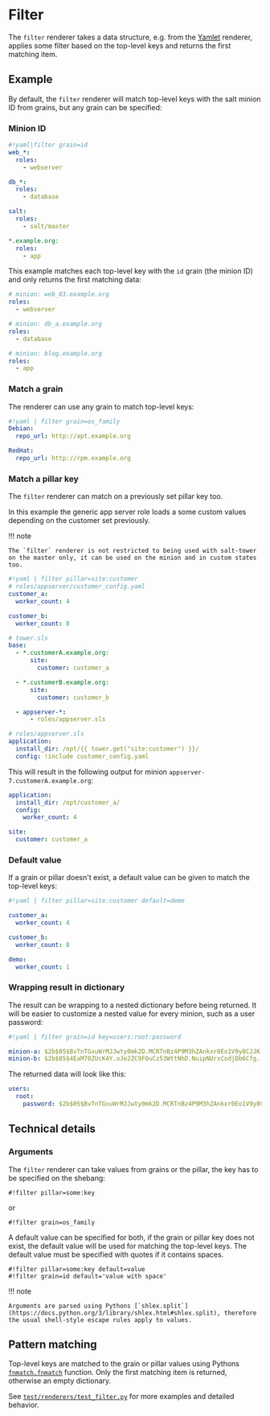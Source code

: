 # Filter

The `filter` renderer takes a data structure, e.g. from the [Yamlet](yamlet.md) renderer, applies some filter based on the top-level keys and returns the first matching item.

## Example

By default, the `filter` renderer will match top-level keys with the salt minion ID from grains, but any grain can be specified:

### Minion ID

```yaml
#!yaml|filter grain=id
web_*:
  roles:
    - webserver

db_*:
  roles:
    - database

salt:
  roles:
    - salt/master

*.example.org:
  roles:
    - app
```

This example matches each top-level key with the `id` grain (the minion ID) and only returns the first matching data:

```yaml
# minion: web_03.example.org
roles:
  - webserver

# minion: db_a.example.org
roles:
  - database

# minion: blog.example.org
roles:
  - app
```

### Match a grain

The renderer can use any grain to match top-level keys:

```yaml
#!yaml | filter grain=os_family
Debian:
  repo_url: http://apt.example.org

RedHat:
  repo_url: http://rpm.example.org
```

### Match a pillar key

The `filter` renderer can match on a previously set pillar key too.

In this example the generic app server role loads a some custom values depending on the customer set previously.

!!! note

    The `filter` renderer is not restricted to being used with salt-tower on the master only, it can be used on the minion and in custom states too.

```yaml
#!yaml | filter pillar=site:customer
# roles/appserver/customer_config.yaml
customer_a:
  worker_count: 4

customer_b:
  worker_count: 8
```

```yaml
# tower.sls
base:
  - *.customerA.example.org:
      site:
        customer: customer_a

  - *.customerB.example.org:
      site:
        customer: customer_b

  - appserver-*:
      - roles/appserver.sls
```

```yaml
# roles/appserver.sls
application:
  install_dir: /opt/{{ tower.get("site:customer") }}/
  config: !include customer_config.yaml
```

This will result in the following output for minion `appserver-7.customerA.example.org`:

```yaml
application:
  install_dir: /opt/customer_a/
  config:
    worker_count: 4

site:
  customer: customer_a
```

### Default value

If a grain or pillar doesn't exist, a default value can be given to match the top-level keys:

```yaml
#!yaml | filter pillar=site:customer default=demo

customer_a:
  worker_count: 4

customer_b:
  worker_count: 8

demo:
  worker_count: 1
```

### Wrapping result in dictionary

The result can be wrapping to a nested dictionary before being returned. It will be easier to customize a nested value for every minion, such as a user password:

```yaml
#!yaml | filter grain=id key=users:root:password

minion-a: $2b$05$BvTnTGxuWrMJJwty0mk2D.MCRTnBz4P9M3hZAnkxr0Eo1V9y8CJJK
minion-b: $2b$05$4EaM70ZUcK4Y.oJe2ZC9FOuCz53WttNhD.NuipNUrxCodjDb6Cfg.
```

The returned data will look like this:

```yaml
users:
  root:
    password: $2b$05$BvTnTGxuWrMJJwty0mk2D.MCRTnBz4P9M3hZAnkxr0Eo1V9y8CJJK
```

## Technical details

### Arguments

The `filter` renderer can take values from grains or the pillar, the key has to be specified on the shebang:

```text
#!filter pillar=some:key
```

or

```text
#!filter grain=os_family
```

A default value can be specified for both, if the grain or pillar key does not exist, the default value will be used for matching the top-level keys. The default value must be specified with quotes if it contains spaces.

```text
#!filter pillar=some:key default=value
#!filter grain=id default='value with space'
```

!!! note

    Arguments are parsed using Pythons [`shlex.split`](https://docs.python.org/3/library/shlex.html#shlex.split), therefore the usual shell-style escape rules apply to values.

## Pattern matching

Top-level keys are matched to the grain or pillar values using Pythons [`fnmatch.fnmatch`](https://docs.python.org/3/library/fnmatch.html) function. Only the first matching item is returned, otherwise an empty dictionary.

See [`test/renderers/test_filter.py`](https://github.com/jgraichen/salt-tower/blob/main/test/renderers/test_filter.py) for more examples and detailed behavior.
